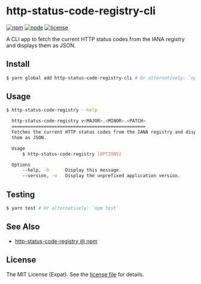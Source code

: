 http-status-code-registry-cli
=============================
[![npm](https://img.shields.io/npm/v/http-status-code-registry-cli.svg?style=flat-square)](https://www.npmjs.com/package/http-status-code-registry-cli)
[![node](https://img.shields.io/node/v/http-status-code-registry-cli.svg?style=flat-square)](https://nodejs.org/)
[![license](https://img.shields.io/github/license/jbenner-radham/node-http-status-code-registry-cli.svg?style=flat-square)](LICENSE)

A CLI app to fetch the current HTTP status codes from the IANA registry and displays them as JSON.

Install
-------
```sh
$ yarn global add http-status-code-registry-cli # Or alternatively: `npm install --global http-status-code-registry-cli`
```

Usage
-----
```sh
$ http-status-code-registry --help

  http-status-code-registry v<MAJOR>.<MINOR>.<PATCH>
  ==================================================
  Fetches the current HTTP status codes from the IANA registry and displays
  them as JSON.

  Usage
      $ http-status-code-registry [OPTIONS]

  Options
      --help, -h      Display this message.
      --version, -v   Display the unprefixed application version.
```

Testing
-------
```sh
$ yarn test # Or alternatively: `npm test`
```

See Also
--------
- [http-status-code-registry @ npm](https://www.npmjs.com/package/http-status-code-registry)

License
-------
The MIT License (Expat). See the [license file](LICENSE) for details.
